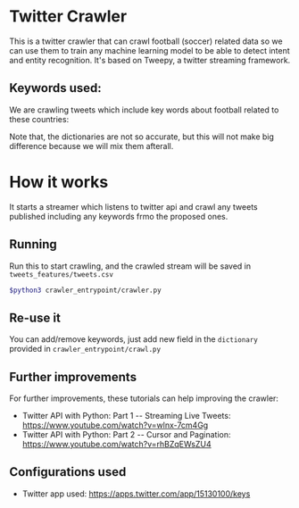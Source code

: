 # Twitter Crawler

This is a twitter crawler that can crawl football (soccer) related data so we can use them to train any machine learning model to be able to detect intent and entity recognition.
It's based on Tweepy, a twitter streaming framework.
## Keywords used:

We are crawling tweets which include key words about football related to these countries:

Note that, the dictionaries are not so accurate, but this will not make big difference because we will mix them afterall.


# How it works

It starts a streamer which listens to twitter api and crawl any tweets published including any keywords frmo the proposed ones.
 
## Running
Run this to start crawling, and the crawled stream will be saved in ```tweets_features/tweets.csv```
```bash
$python3 crawler_entrypoint/crawler.py
```

## Re-use it

You can add/remove keywords, just add new field in the ```dictionary``` provided in ```crawler_entrypoint/crawl.py```

## Further improvements

For further improvements, these tutorials can help improving the crawler:

- Twitter API with Python: Part 1 -- Streaming Live Tweets: https://www.youtube.com/watch?v=wlnx-7cm4Gg
- Twitter API with Python: Part 2 -- Cursor and Pagination: https://www.youtube.com/watch?v=rhBZqEWsZU4

## Configurations used
- Twitter app used: https://apps.twitter.com/app/15130100/keys